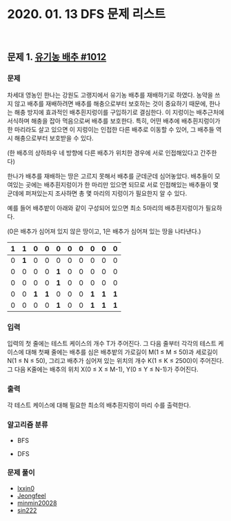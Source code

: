 # 2020. 01. 13 DFS 문제 리스트

<br>

## 문제 1. [유기농 배추 #1012](https://www.acmicpc.net/problem/1012)

### 문제

차세대 영농인 한나는 강원도 고랭지에서 유기농 배추를 재배하기로 하였다. 농약을 쓰지 않고 배추를 재배하려면 배추를 해충으로부터 보호하는 것이 중요하기 때문에, 한나는 해충 방지에 효과적인 배추흰지렁이를 구입하기로 결심한다. 이 지렁이는 배추근처에 서식하며 해충을 잡아 먹음으로써 배추를 보호한다. 특히, 어떤 배추에 배추흰지렁이가 한 마리라도 살고 있으면 이 지렁이는 인접한 다른 배추로 이동할 수 있어, 그 배추들 역시 해충으로부터 보호받을 수 있다.

(한 배추의 상하좌우 네 방향에 다른 배추가 위치한 경우에 서로 인접해있다고 간주한다)

한나가 배추를 재배하는 땅은 고르지 못해서 배추를 군데군데 심어놓았다. 배추들이 모여있는 곳에는 배추흰지렁이가 한 마리만 있으면 되므로 서로 인접해있는 배추들이 몇 군데에 퍼져있는지 조사하면 총 몇 마리의 지렁이가 필요한지 알 수 있다.

예를 들어 배추밭이 아래와 같이 구성되어 있으면 최소 5마리의 배추흰지렁이가 필요하다.

(0은 배추가 심어져 있지 않은 땅이고, 1은 배추가 심어져 있는 땅을 나타낸다.)

| **1** | **1** | 0     | 0     | 0     | 0   | 0   | 0     | 0     | 0     |
| ----- | ----- | ----- | ----- | ----- | --- | --- | ----- | ----- | ----- |
| 0     | **1** | 0     | 0     | 0     | 0   | 0   | 0     | 0     | 0     |
| 0     | 0     | 0     | 0     | **1** | 0   | 0   | 0     | 0     | 0     |
| 0     | 0     | 0     | 0     | **1** | 0   | 0   | 0     | 0     | 0     |
| 0     | 0     | **1** | **1** | 0     | 0   | 0   | **1** | **1** | **1** |
| 0     | 0     | 0     | 0     | **1** | 0   | 0   | **1** | **1** | **1** |

### 입력

입력의 첫 줄에는 테스트 케이스의 개수 T가 주어진다. 그 다음 줄부터 각각의 테스트 케이스에 대해 첫째 줄에는 배추를 심은 배추밭의 가로길이 M(1 ≤ M ≤ 50)과 세로길이 N(1 ≤ N ≤ 50), 그리고 배추가 심어져 있는 위치의 개수 K(1 ≤ K ≤ 2500)이 주어진다. 그 다음 K줄에는 배추의 위치 X(0 ≤ X ≤ M-1), Y(0 ≤ Y ≤ N-1)가 주어진다.

### 출력

각 테스트 케이스에 대해 필요한 최소의 배추흰지렁이 마리 수를 출력한다.

### 알고리즘 분류

- BFS

- DFS

### 문제 풀이

- [lxxjn0](#)
- [Jeongfeel](#)
- [minmin20028](#)
- [sin222](#)
